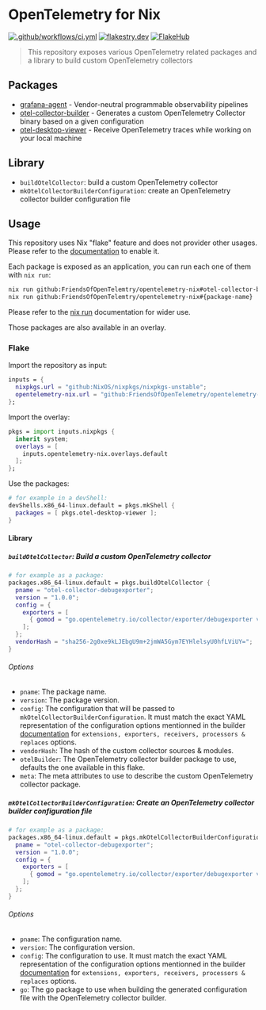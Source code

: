 # OpenTelemetry for Nix

[![.github/workflows/ci.yml](https://github.com/FriendsOfOpenTelemetry/opentelemetry-nix/actions/workflows/ci.yml/badge.svg)](https://github.com/FriendsOfOpenTelemetry/opentelemetry-nix/actions/workflows/ci.yml)
[![flakestry.dev](https://flakestry.dev/api/badge/flake/github/FriendsOfOpenTelemetry/opentelemetry-nix)](https://flakestry.dev/flake/github/FriendsOfOpenTelemetry/opentelemetry-nix)
[![FlakeHub](https://img.shields.io/endpoint?url=https://flakehub.com/f/FriendsOfOpenTelemetry/opentelemetry-nix/badge)](https://flakehub.com/flake/FriendsOfOpenTelemetry/opentelemetry-nix)

> This repository exposes various OpenTelemetry related packages and a library to build custom OpenTelemetry collectors

## Packages

- [grafana-agent](https://github.com/grafana/agent) - Vendor-neutral programmable observability pipelines
- [otel-collector-builder](https://github.com/open-telemetry/opentelemetry-collector/tree/main/cmd/builder) - Generates a custom OpenTelemetry Collector binary based on a given configuration
- [otel-desktop-viewer](https://github.com/open-telemetry/opentelemetry-collector/tree/main/cmd/builder) - Receive OpenTelemetry traces while working on your local machine

## Library

- `buildOtelCollector`: build a custom OpenTelemetry collector
- `mkOtelCollectorBuilderConfiguration`: create an OpenTelemetry collector builder configuration file

## Usage

This repository uses Nix "flake" feature and does not provider other usages. Please refer to the [documentation](https://nixos.org/manual/nix/unstable/contributing/experimental-features.html?highlight=enable#xp-feature-flakes) to enable it.

Each package is exposed as an application, you can run each one of them with `nix run`:

```bash
nix run github:FriendsOfOpenTelemtry/opentelemetry-nix#otel-collector-builder
nix run github:FriendsOfOpenTelemtry/opentelemetry-nix#{package-name}
```

Please refer to the [nix run](https://nixos.org/manual/nix/stable/command-ref/new-cli/nix3-run) documentation for wider use.

Those packages are also available in an overlay.

### Flake

Import the repository as input:

```nix
inputs = {
  nixpkgs.url = "github:NixOS/nixpkgs/nixpkgs-unstable";
  opentelemetry-nix.url = "github:FriendsOfOpenTelemetry/opentelemetry-nix";
};
```

Import the overlay:

```nix
pkgs = import inputs.nixpkgs {
  inherit system;
  overlays = [
    inputs.opentelemetry-nix.overlays.default
  ];
};
```

Use the packages:

```nix
# for example in a devShell:
devShells.x86_64-linux.default = pkgs.mkShell {
  packages = [ pkgs.otel-desktop-viewer ];
}
```

#### Library

##### `buildOtelCollector`: Build a custom OpenTelemetry collector

```nix
# for example as a package:
packages.x86_64-linux.default = pkgs.buildOtelCollector {
  pname = "otel-collector-debugexporter";
  version = "1.0.0";
  config = {
    exporters = [
      { gomod = "go.opentelemetry.io/collector/exporter/debugexporter v0.90.0"; }
    ];
  };
  vendorHash = "sha256-2g0xe9kLJEbgU9m+2jmWA5Gym7EYHlelsyU0hfLViUY=";
}
```

###### Options

- `pname`: The package name.
- `version`: The package version.
- `config`: The configuration that will be passed to `mkOtelCollectorBuilderConfiguration`. It must match the exact YAML representation of the configuration options mentionned in the builder [documentation](https://github.com/open-telemetry/opentelemetry-collector/tree/main/cmd/builder#configuration) for `extensions, exporters, receivers, processors & replaces` options.
- `vendorHash`: The hash of the custom collector sources & modules.
- `otelBuilder`: The OpenTelemetry collector builder package to use, defaults the one available in this flake.
- `meta`: The meta attributes to use to describe the custom OpenTelemetry collector package.

##### `mkOtelCollectorBuilderConfiguration`: Create an OpenTelemetry collector builder configuration file

```nix
# for example as a package:
packages.x86_64-linux.default = pkgs.mkOtelCollectorBuilderConfiguration {
  pname = "otel-collector-debugexporter";
  version = "1.0.0";
  config = {
    exporters = [
      { gomod = "go.opentelemetry.io/collector/exporter/debugexporter v0.90.0"; }
    ];
  };
}
```

###### Options

- `pname`: The configuration name.
- `version`: The configuration version.
- `config`: The configuration to use. It must match the exact YAML representation of the configuration options mentionned in the builder [documentation](https://github.com/open-telemetry/opentelemetry-collector/tree/main/cmd/builder#configuration) for `extensions, exporters, receivers, processors & replaces` options.
- `go`: The go package to use when building the generated configuration file with the OpenTelemetry collector builder.